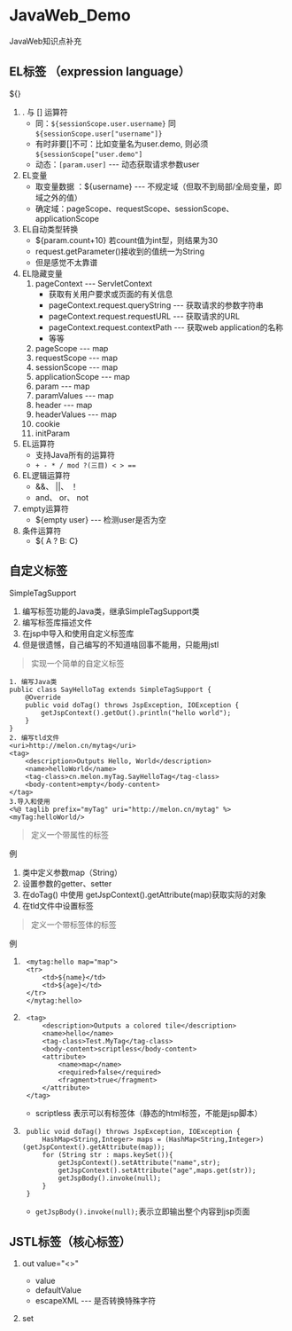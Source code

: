 # JavaWeb_Demo
JavaWeb知识点补充
## EL标签 （expression language）
${}
1. . 与 [] 运算符
    * 同：`${sessionScope.user.username}` 同 `${sessionScope.user["username"]}`
    * 有时非要[]不可：比如变量名为user.demo, 则必须`${sessionScope["user.demo"]`
    * 动态：`[param.user]` --- 动态获取请求参数user
2. EL变量
    * 取变量数据 ：${username} --- 不规定域（但取不到局部/全局变量，即域之外的值）
    * 确定域：pageScope、requestScope、sessionScope、applicationScope
3. EL自动类型转换
    * ${param.count+10} 若count值为int型，则结果为30
    * request.getParameter()接收到的值统一为String
    * 但是感觉不太靠谱
4. EL隐藏变量
   1. pageContext --- ServletContext
        * 获取有关用户要求或页面的有关信息
        * pageContext.request.queryString  --- 获取请求的参数字符串
        * pageContext.request.requestURL  --- 获取请求的URL
        * pageContext.request.contextPath --- 获取web application的名称
        * 等等
   2. pageScope --- map
   3. requestScope --- map
   4. sessionScope --- map
   5. applicationScope --- map
   6. param --- map
   7. paramValues --- map
   8. header --- map
   9. headerValues --- map
   10. cookie
   11. initParam
5. EL运算符
    * 支持Java所有的运算符
    * <code>+ -  * / mod ?(三目) < > == </code>
6. EL逻辑运算符
    * &&、 ||、 ！
    * and、 or、 not
7. empty运算符
    * ${empty user} --- 检测user是否为空
8. 条件运算符
    * ${ A ? B: C}
## 自定义标签
SimpleTagSupport
1. 编写标签功能的Java类，继承SimpleTagSupport类
2. 编写标签库描述文件
3. 在jsp中导入和使用自定义标签库
4. 但是很遗憾，自己编写的不知道啥回事不能用，只能用jstl
> 实现一个简单的自定义标签
    
    1. 编写Java类
    public class SayHelloTag extends SimpleTagSupport {
        @Override
        public void doTag() throws JspException, IOException {
            getJspContext().getOut().println("hello world");
        }
    }
    2. 编写tld文件
    <uri>http://melon.cn/mytag</uri>
    <tag>
        <description>Outputs Hello, World</description>
        <name>helloWorld</name>
        <tag-class>cn.melon.myTag.SayHelloTag</tag-class>
        <body-content>empty</body-content>
    </tag>
    3.导入和使用
    <%@ taglib prefix="myTag" uri="http://melon.cn/mytag" %>
    <myTag:helloWorld/>
    
> 定义一个带属性的标签

例
1. 类中定义参数map（String）
2. 设置参数的getter、setter
3. 在doTag() 中使用 getJspContext().getAttribute(map)获取实际的对象
4. 在tld文件中设置<attribute>标签

> 定义一个带标签体的标签

例
1.      <mytag:hello map="map">
        <tr>
            <td>${name}</td>
            <td>${age}</td>
        </tr>
        </mytag:hello>
        
2.      <tag>
            <description>Outputs a colored tile</description>
            <name>hello</name>
            <tag-class>Test.MyTag</tag-class>
            <body-content>scriptless</body-content>
            <attribute>
                <name>map</name>
                <required>false</required>
                <fragment>true</fragment>
            </attribute>
        </tag>
    * scriptless 表示可以有标签体（静态的html标签，不能是jsp脚本）
    
3.      public void doTag() throws JspException, IOException {
            HashMap<String,Integer> maps = (HashMap<String,Integer>)(getJspContext().getAttribute(map));
            for (String str : maps.keySet()){
                getJspContext().setAttribute("name",str);
                getJspContext().setAttribute("age",maps.get(str));
                getJspBody().invoke(null);
            }
        }
    * `getJspBody().invoke(null);`表示立即输出整个内容到jsp页面
## JSTL标签（核心标签）
1. out   value="<<java>>"
    * value
    * defaultValue
    * escapeXML --- 是否转换特殊字符

2. set
